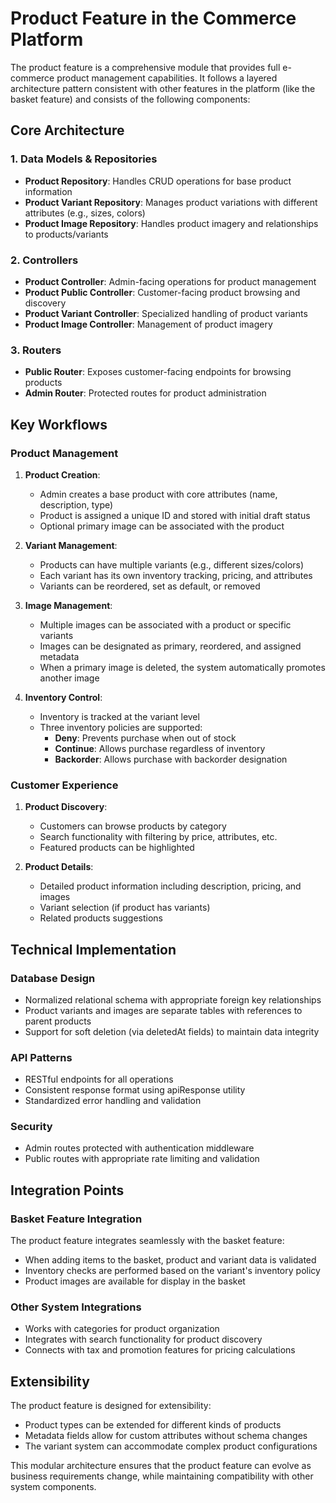 # Product Feature in the Commerce Platform

The product feature is a comprehensive module that provides full e-commerce product management capabilities. It follows a layered architecture pattern consistent with other features in the platform (like the basket feature) and consists of the following components:

## Core Architecture

### 1. Data Models & Repositories
- **Product Repository**: Handles CRUD operations for base product information
- **Product Variant Repository**: Manages product variations with different attributes (e.g., sizes, colors)
- **Product Image Repository**: Handles product imagery and relationships to products/variants

### 2. Controllers
- **Product Controller**: Admin-facing operations for product management
- **Product Public Controller**: Customer-facing product browsing and discovery
- **Product Variant Controller**: Specialized handling of product variants
- **Product Image Controller**: Management of product imagery

### 3. Routers
- **Public Router**: Exposes customer-facing endpoints for browsing products
- **Admin Router**: Protected routes for product administration

## Key Workflows

### Product Management
1. **Product Creation**:
   - Admin creates a base product with core attributes (name, description, type)
   - Product is assigned a unique ID and stored with initial draft status
   - Optional primary image can be associated with the product

2. **Variant Management**:
   - Products can have multiple variants (e.g., different sizes/colors)
   - Each variant has its own inventory tracking, pricing, and attributes
   - Variants can be reordered, set as default, or removed

3. **Image Management**:
   - Multiple images can be associated with a product or specific variants
   - Images can be designated as primary, reordered, and assigned metadata
   - When a primary image is deleted, the system automatically promotes another image

4. **Inventory Control**:
   - Inventory is tracked at the variant level
   - Three inventory policies are supported:
     - **Deny**: Prevents purchase when out of stock
     - **Continue**: Allows purchase regardless of inventory
     - **Backorder**: Allows purchase with backorder designation

### Customer Experience
1. **Product Discovery**:
   - Customers can browse products by category
   - Search functionality with filtering by price, attributes, etc.
   - Featured products can be highlighted

2. **Product Details**:
   - Detailed product information including description, pricing, and images
   - Variant selection (if product has variants)
   - Related products suggestions

## Technical Implementation

### Database Design
- Normalized relational schema with appropriate foreign key relationships
- Product variants and images are separate tables with references to parent products
- Support for soft deletion (via deletedAt fields) to maintain data integrity

### API Patterns
- RESTful endpoints for all operations
- Consistent response format using apiResponse utility
- Standardized error handling and validation

### Security
- Admin routes protected with authentication middleware
- Public routes with appropriate rate limiting and validation

## Integration Points

### Basket Feature Integration
The product feature integrates seamlessly with the basket feature:
- When adding items to the basket, product and variant data is validated
- Inventory checks are performed based on the variant's inventory policy
- Product images are available for display in the basket

### Other System Integrations
- Works with categories for product organization
- Integrates with search functionality for product discovery
- Connects with tax and promotion features for pricing calculations

## Extensibility

The product feature is designed for extensibility:
- Product types can be extended for different kinds of products
- Metadata fields allow for custom attributes without schema changes
- The variant system can accommodate complex product configurations

This modular architecture ensures that the product feature can evolve as business requirements change, while maintaining compatibility with other system components.